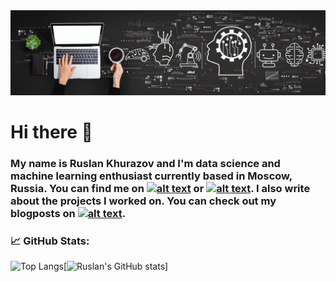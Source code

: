 <img src='https://github.com/KhurazovRuslan/KhurazovRuslan/blob/main/pictures/pic1.jpg' />

# Hi there 👋

### My name is Ruslan Khurazov and I'm data science and machine learning enthusiast currently based in Moscow, Russia. You can find me on <a href='https://www.linkedin.com/in/ruslan-khurazov-653b611a8/?locale=en_US'> ![alt text](https://img.shields.io/badge/LinkedIn-0077B5?style=for-the-badge&logo=linkedin&logoColor=white)</a> or <a href='https://www.instagram.com/ruslankhurazov/'>![alt text](https://img.shields.io/badge/Instagram-E4405F?style=for-the-badge&logo=instagram&logoColor=white)</a>. I also write about the projects I worked on. You can check out my blogposts on <a href='https://khurazovruslan.medium.com/'>![alt text](https://img.shields.io/badge/Medium-12100E?style=for-the-badge&logo=medium&logoColor=white)</a>.
  
 ### 📈 GitHub Stats:
 ![Top Langs](https://github-readme-stats.vercel.app/api/top-langs/?username=KhurazovRuslan&theme=dark "Ruslan’s Top Languages Card")[![Ruslan's GitHub stats](https://github-readme-stats.vercel.app/api?username=KhurazovRuslan&theme=dark&show_icons=true&count_private=true "Ruslan’ GutHub Stats")]

 
 
<!--
**KhurazovRuslan/KhurazovRuslan** is a ✨ _special_ ✨ repository because its `README.md` (this file) appears on your GitHub profile.

Here are some ideas to get you started:

- 🔭 I’m currently working on ...
- 🌱 I’m currently learning ...
- 👯 I’m looking to collaborate on ...
- 🤔 I’m looking for help with ...
- 💬 Ask me about ...
- 📫 How to reach me: ...
- 😄 Pronouns: ...
- ⚡ Fun fact: ...
-->
